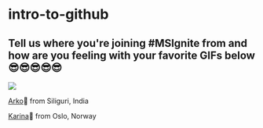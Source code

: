 # intro-to-github

## Tell us where you're joining #MSIgnite from and how are you feeling with your favorite GIFs below 😎😎😎😎😎
![](https://media.giphy.com/media/l41JK10Ccw26RV9PW/giphy.gif)

[Arko](https://twitter.com/arkodyutisaha)📍 from Siliguri, India 

[Karina](https://media.tenor.com/images/55e155bea3f4cdf8d180e70ca7c4e855/tenor.gif)📍 from Oslo, Norway 

